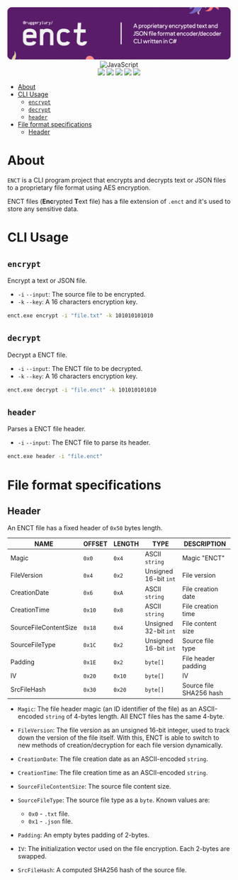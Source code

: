 <div align=center>
<img src='https://raw.githubusercontent.com/ruggeryiury/enct/main/assets/header.webp' alt='ENCT: Package Header Image'>
</div>

<div align=center>
<img src='https://cdn.jsdelivr.net/gh/devicons/devicon@latest/icons/csharp/csharp-original.svg' width='48px' title='JavaScript'/>
</div>

<div align=center>
<img src='https://img.shields.io/github/last-commit/ruggeryiury/enct?color=%23DDD&style=for-the-badge' /> <img src='https://img.shields.io/github/repo-size/ruggeryiury/enct?style=for-the-badge' /> <img src='https://img.shields.io/github/issues/ruggeryiury/enct?style=for-the-badge' /> <img src='https://img.shields.io/github/package-json/v/ruggeryiury/enct?style=for-the-badge' /> <img src='https://img.shields.io/github/license/ruggeryiury/enct?style=for-the-badge' />
</div>

- [About](#about)
- [CLI Usage](#cli-usage)
  - [`encrypt`](#encrypt)
  - [`decrypt`](#decrypt)
  - [`header`](#header)
- [File format specifications](#file-format-specifications)
  - [Header](#header-1)


# About

`ENCT` is a CLI program project that encrypts and decrypts text or JSON files to a proprietary file format using AES encryption.

ENCT files (**Enc**rypted **T**ext file) has a file extension of `.enct` and it's used to store any sensitive data.

# CLI Usage

## `encrypt`

Encrypt a text or JSON file.

- `-i` `--input`: The source file to be encrypted.
- `-k` `--key`: A 16 characters encryption key.

```bat
enct.exe encrypt -i "file.txt" -k 101010101010
```

## `decrypt`

Decrypt a ENCT file.

- `-i` `--input`: The ENCT file to be decrypted.
- `-k` `--key`: A 16 characters encryption key.

```bat
enct.exe decrypt -i "file.enct" -k 101010101010
```

## `header`

Parses a ENCT file header.

- `-i` `--input`: The ENCT file to parse its header.

```bat
enct.exe header -i "file.enct"
```

# File format specifications

## Header

An ENCT file has a fixed header of `0x50` bytes length.


| NAME                  	| OFFSET 	| LENGTH 	| TYPE                  	| DESCRIPTION             	|
|-----------------------	|--------	|--------	|-----------------------	|-------------------------	|
| Magic                 	| `0x0`  	| `0x4`  	| ASCII `string`        	| Magic "ENCT"            	|
| FileVersion           	| `0x4`  	| `0x2`  	| Unsigned 16-bit `int` 	| File version            	|
| CreationDate          	| `0x6`  	| `0xA`  	| ASCII `string`        	| File creation date      	|
| CreationTime          	| `0x10` 	| `0x8`  	| ASCII `string`        	| File creation time      	|
| SourceFileContentSize 	| `0x18` 	| `0x4`  	| Unsigned 32-bit `int` 	| File content size       	|
| SourceFileType        	| `0x1C` 	| `0x2`  	| Unsigned 16-bit `int` 	| Source file type        	|
| Padding               	| `0x1E` 	| `0x2`  	| `byte[]`              	| File header padding     	|
| IV                    	| `0x20` 	| `0x10` 	| `byte[]`              	| IV                      	|
| SrcFileHash           	| `0x30` 	| `0x20` 	| `byte[]`              	| Source file SHA256 hash 	|

- `Magic`: The file header magic (an ID identifier of the file) as an ASCII-encoded `string` of 4-bytes length. All ENCT files has the same 4-byte.

- `FileVersion`: The file version as an unsigned 16-bit integer, used to track down the version of the file itself. With this, ENCT is able to switch to new methods of creation/decryption for each file version dynamically.

- `CreationDate`: The file creation date as an ASCII-encoded `string`.

- `CreationTime`: The file creation time as an ASCII-encoded `string`.

- `SourceFileContentSize`: The source file content size.

- `SourceFileType`: The source file type as a `byte`. Known values are:
  - `0x0` - `.txt` file.
  - `0x1` - `.json` file.

- `Padding`: An empty bytes padding of 2-bytes.

- `IV`: The **i**nitialization **v**ector used on the file encryption. Each 2-bytes are swapped.

- `SrcFileHash`: A computed SHA256 hash of the source file.